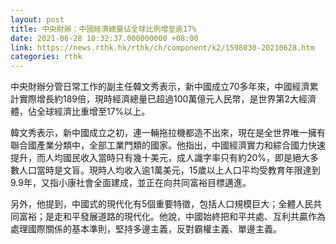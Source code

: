 ```yaml
---
layout: post
title: 中央財辦：中國經濟總量佔全球比例增至逾17%
date: 2021-06-28 10:32:37.000000000 +08:00
link: https://news.rthk.hk/rthk/ch/component/k2/1598030-20210628.htm
categories: rthk
---
```


中央財辦分管日常工作的副主任韓文秀表示，新中國成立70多年來，中國經濟累計實際增長約189倍，現時經濟總量已超過100萬億元人民幣，是世界第2大經濟體，佔全球經濟比重增至17%以上。

韓文秀表示，新中國成立之初，連一輛拖拉機都造不出來，現在是全世界唯一擁有聯合國產業分類中，全部工業門類的國家。他指出，中國經濟實力和綜合國力快速提升，而人均國民收入當時只有幾十美元，成人識字率只有約20%，即是絕大多數人口當時是文盲。現時人均收入逾1萬美元，15歲以上人口平均受教育年限達到9.9年，又指小康社會全面建成，並正在向共同富裕目標邁進。

另外，他提到，中國式的現代化有5個重要特徵，包括人口規模巨大；全體人民共同富裕；是走和平發展道路的現代化。他說，中國始終把和平共處、互利共贏作為處理國際關係的基本準則，堅持多邊主義，反對霸權主義、單邊主義。
